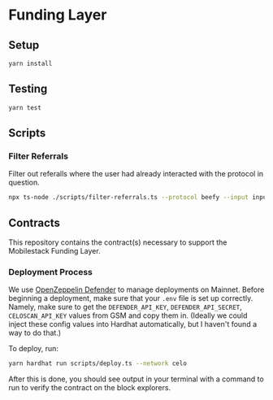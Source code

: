 # Funding Layer

## Setup

```bash
yarn install
```

## Testing

```bash
yarn test
```

## Scripts

### Filter Referrals

Filter out referalls where the user had already interacted with the protocol in question.

```bash
npx ts-node ./scripts/filter-referrals.ts --protocol beefy --input input.csv --output output.csv
```

## Contracts

This repository contains the contract(s) necessary to support the Mobilestack Funding Layer.

### Deployment Process

We use [OpenZeppelin Defender](https://www.openzeppelin.com/defender) to manage deployments on Mainnet. Before beginning a deployment, make sure that your `.env` file is set up correctly. Namely, make sure to get the `DEFENDER_API_KEY`, `DEFENDER_API_SECRET`, `CELOSCAN_API_KEY` values from GSM and copy them in. (Ideally we could inject these config values into Hardhat automatically, but I haven't found a way to do that.)

To deploy, run:

```bash
yarn hardhat run scripts/deploy.ts --network celo
```

After this is done, you should see output in your terminal with a command to run to verify the contract on the block explorers.
